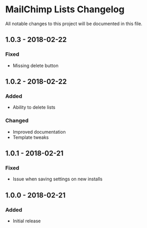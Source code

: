 # MailChimp Lists Changelog

All notable changes to this project will be documented in this file.

## 1.0.3 - 2018-02-22

### Fixed
- Missing delete button

## 1.0.2 - 2018-02-22

### Added
- Ability to delete lists

### Changed
- Improved documentation
- Template tweaks

## 1.0.1 - 2018-02-21

### Fixed
- Issue when saving settings on new installs

## 1.0.0 - 2018-02-21

### Added
- Initial release
